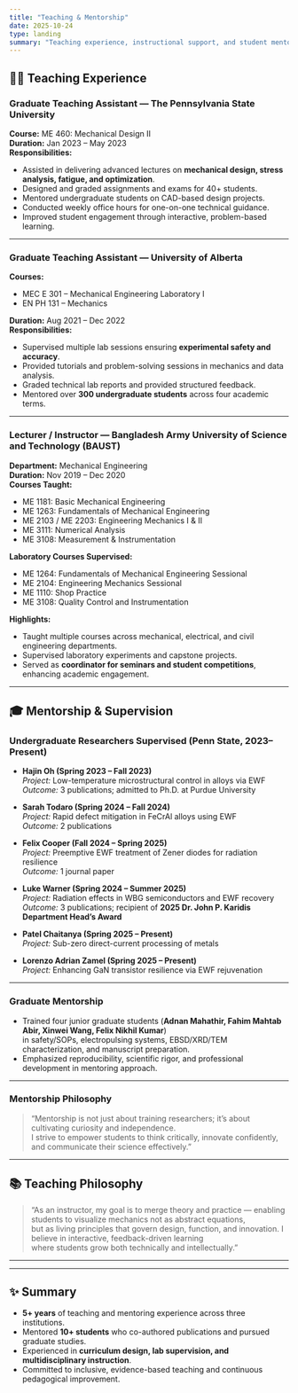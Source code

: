 ```yaml
---
title: "Teaching & Mentorship"
date: 2025-10-24
type: landing
summary: "Teaching experience, instructional support, and student mentoring across Penn State, University of Alberta, and BAUST."
---
```


## 🧑‍🏫 Teaching Experience
### **Graduate Teaching Assistant — The Pennsylvania State University**
**Course:** ME 460: Mechanical Design II  
**Duration:** Jan 2023 – May 2023  
**Responsibilities:**
- Assisted in delivering advanced lectures on **mechanical design, stress analysis, fatigue, and optimization**.  
- Designed and graded assignments and exams for 40+ students.  
- Mentored undergraduate students on CAD-based design projects.  
- Conducted weekly office hours for one-on-one technical guidance.  
- Improved student engagement through interactive, problem-based learning.

---

### **Graduate Teaching Assistant — University of Alberta**
**Courses:**  
- MEC E 301 – Mechanical Engineering Laboratory I  
- EN PH 131 – Mechanics  

**Duration:** Aug 2021 – Dec 2022  
**Responsibilities:**
- Supervised multiple lab sessions ensuring **experimental safety and accuracy**.  
- Provided tutorials and problem-solving sessions in mechanics and data analysis.  
- Graded technical lab reports and provided structured feedback.  
- Mentored over **300 undergraduate students** across four academic terms.  

---

### **Lecturer / Instructor — Bangladesh Army University of Science and Technology (BAUST)**
**Department:** Mechanical Engineering  
**Duration:** Nov 2019 – Dec 2020  
**Courses Taught:**
- ME 1181: Basic Mechanical Engineering  
- ME 1263: Fundamentals of Mechanical Engineering  
- ME 2103 / ME 2203: Engineering Mechanics I & II  
- ME 3111: Numerical Analysis  
- ME 3108: Measurement & Instrumentation  

**Laboratory Courses Supervised:**
- ME 1264: Fundamentals of Mechanical Engineering Sessional  
- ME 2104: Engineering Mechanics Sessional  
- ME 1110: Shop Practice  
- ME 3108: Quality Control and Instrumentation  

**Highlights:**
- Taught multiple courses across mechanical, electrical, and civil engineering departments.  
- Supervised laboratory experiments and capstone projects.  
- Served as **coordinator for seminars and student competitions**, enhancing academic engagement.  

---

## 🎓 Mentorship & Supervision

### **Undergraduate Researchers Supervised (Penn State, 2023–Present)**

- **Hajin Oh (Spring 2023 – Fall 2023)**  
  *Project:* Low-temperature microstructural control in alloys via EWF  
  *Outcome:* 3 publications; admitted to Ph.D. at Purdue University  

- **Sarah Todaro (Spring 2024 – Fall 2024)**  
  *Project:* Rapid defect mitigation in FeCrAl alloys using EWF  
  *Outcome:* 2 publications  

- **Felix Cooper (Fall 2024 – Spring 2025)**  
  *Project:* Preemptive EWF treatment of Zener diodes for radiation resilience  
  *Outcome:* 1 journal paper  

- **Luke Warner (Spring 2024 – Summer 2025)**  
  *Project:* Radiation effects in WBG semiconductors and EWF recovery  
  *Outcome:* 3 publications; recipient of **2025 Dr. John P. Karidis Department Head’s Award**  

- **Patel Chaitanya (Spring 2025 – Present)**  
  *Project:* Sub-zero direct-current processing of metals  

- **Lorenzo Adrian Zamel (Spring 2025 – Present)**  
  *Project:* Enhancing GaN transistor resilience via EWF rejuvenation  

---

### **Graduate Mentorship**
- Trained four junior graduate students (**Adnan Mahathir, Fahim Mahtab Abir, Xinwei Wang, Felix Nikhil Kumar**)  
  in safety/SOPs, electropulsing systems, EBSD/XRD/TEM characterization, and manuscript preparation.  
- Emphasized reproducibility, scientific rigor, and professional development in mentoring approach.  

---

### **Mentorship Philosophy**
> “Mentorship is not just about training researchers; it’s about cultivating curiosity and independence.  
> I strive to empower students to think critically, innovate confidently, and communicate their science effectively.”  

---

## 📚 Teaching Philosophy

> “As an instructor, my goal is to merge theory and practice — enabling students to visualize mechanics not as abstract equations,  
> but as living principles that govern design, function, and innovation. I believe in interactive, feedback-driven learning  
> where students grow both technically and intellectually.”

---
---
## ✨ Summary

- **5+ years** of teaching and mentoring experience across three institutions.  
- Mentored **10+ students** who co-authored publications and pursued graduate studies.  
- Experienced in **curriculum design, lab supervision, and multidisciplinary instruction**.  
- Committed to inclusive, evidence-based teaching and continuous pedagogical improvement.
